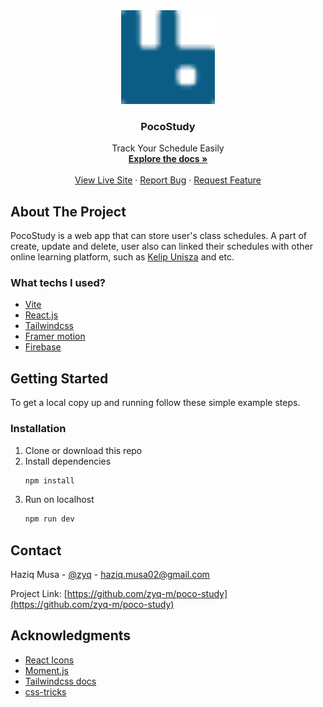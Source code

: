 <div align="center">
  <img width="150px" height="auto" src="src/assets/logo.svg"/>
  
  <h3>PocoStudy</h3>
  
  <p>
    Track Your Schedule Easily
    <br />
    <a href="https://github.com/zyq-m/poco-study"><strong>Explore the docs »</strong></a>
    <br />
    <br />
    <a href="https://pocostudy.dev/">View Live Site</a>
    ·
    <a href="https://github.com/zyq-m/poco-study/issues">Report Bug</a>
    ·
    <a href="https://github.com/zyq-m/poco-study/issues">Request Feature</a>
  </p>
</div>

## About The Project

PocoStudy is a web app that can store user's class schedules. A part of create, update and delete, user also can linked their schedules with other online learning platform, such as [Kelip Unisza](https://kelipfik.unisza.edu.my/login/index.php) and etc.

### What techs I used?

* [Vite](https://vitejs.dev/)
* [React.js](https://reactjs.org/)
* [Tailwindcss](https://tailwindcss.com/)
* [Framer motion](https://www.framer.com/motion/)
* [Firebase](https://firebase.google.com/)

## Getting Started

To get a local copy up and running follow these simple example steps.

### Installation

1. Clone or download this repo
2. Install dependencies
   ```sh
   npm install
   ```
3. Run on localhost
   ```sh
   npm run dev
   ```

## Contact

Haziq Musa - [@zyq](https://twitter.com/zyq__m) - haziq.musa02@gmail.com

Project Link: [https://github.com/zyq-m/poco-study](https://github.com/zyq-m/poco-study)

## Acknowledgments

* [React Icons](https://react-icons.github.io/react-icons/search)
* [Moment.js](https://momentjs.com/)
* [Tailwindcss docs](https://tailwindcss.com/docs/installation)
* [css-tricks](https://css-tricks.com/)


